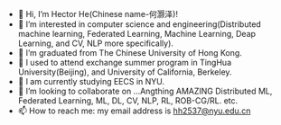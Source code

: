 - 👋 Hi, I’m Hector He(Chinese name-何灏泽)!
- 👀 I’m interested in computer science and engineering(Distributed machine learning, Federated Learning, Machine Learning, Deap Learning, and CV, NLP more specifically).
- 🌱 I’m graduated from The Chinese University of Hong Kong.
- 🌱 I used to attend exchange summer program in TingHua University(Beijing), and University of California, Berkeley.
- 🌱 I am currently studying EECS in NYU.
- 💞️ I’m looking to collaborate on ...Angthing AMAZING Distributed ML, Federated Learning, ML, DL, CV, NLP, RL, ROB-CG/RL. etc.
- 📫 How to reach me: my email address is hh2537@nyu.edu.cn

<!---
HectorHHZ/HectorHHZ is a ✨ special ✨ repository because its `README.md` (this file) appears on your GitHub profile.
You can click the Preview link to take a look at your changes.
--->
